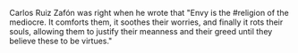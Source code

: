 Carlos Ruiz Zafón was right when he wrote that "Envy is the #religion of the mediocre. It comforts them, it soothes their worries, and finally it rots their souls, allowing them to justify their meanness and their greed until they believe these to be virtues."